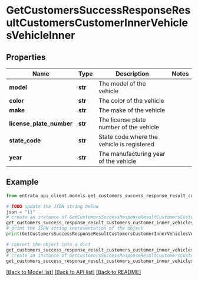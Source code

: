 # GetCustomersSuccessResponseResultCustomersCustomerInnerVehiclesVehicleInner


## Properties

Name | Type | Description | Notes
------------ | ------------- | ------------- | -------------
**model** | **str** | The model of the vehicle | 
**color** | **str** | The color of the vehicle | 
**make** | **str** | The make of the vehicle | 
**license_plate_number** | **str** | The license plate number of the vehicle | 
**state_code** | **str** | State code where the vehicle is registered | 
**year** | **str** | The manufacturing year of the vehicle | 

## Example

```python
from entrata_api_client.models.get_customers_success_response_result_customers_customer_inner_vehicles_vehicle_inner import GetCustomersSuccessResponseResultCustomersCustomerInnerVehiclesVehicleInner

# TODO update the JSON string below
json = "{}"
# create an instance of GetCustomersSuccessResponseResultCustomersCustomerInnerVehiclesVehicleInner from a JSON string
get_customers_success_response_result_customers_customer_inner_vehicles_vehicle_inner_instance = GetCustomersSuccessResponseResultCustomersCustomerInnerVehiclesVehicleInner.from_json(json)
# print the JSON string representation of the object
print(GetCustomersSuccessResponseResultCustomersCustomerInnerVehiclesVehicleInner.to_json())

# convert the object into a dict
get_customers_success_response_result_customers_customer_inner_vehicles_vehicle_inner_dict = get_customers_success_response_result_customers_customer_inner_vehicles_vehicle_inner_instance.to_dict()
# create an instance of GetCustomersSuccessResponseResultCustomersCustomerInnerVehiclesVehicleInner from a dict
get_customers_success_response_result_customers_customer_inner_vehicles_vehicle_inner_from_dict = GetCustomersSuccessResponseResultCustomersCustomerInnerVehiclesVehicleInner.from_dict(get_customers_success_response_result_customers_customer_inner_vehicles_vehicle_inner_dict)
```
[[Back to Model list]](../README.md#documentation-for-models) [[Back to API list]](../README.md#documentation-for-api-endpoints) [[Back to README]](../README.md)


